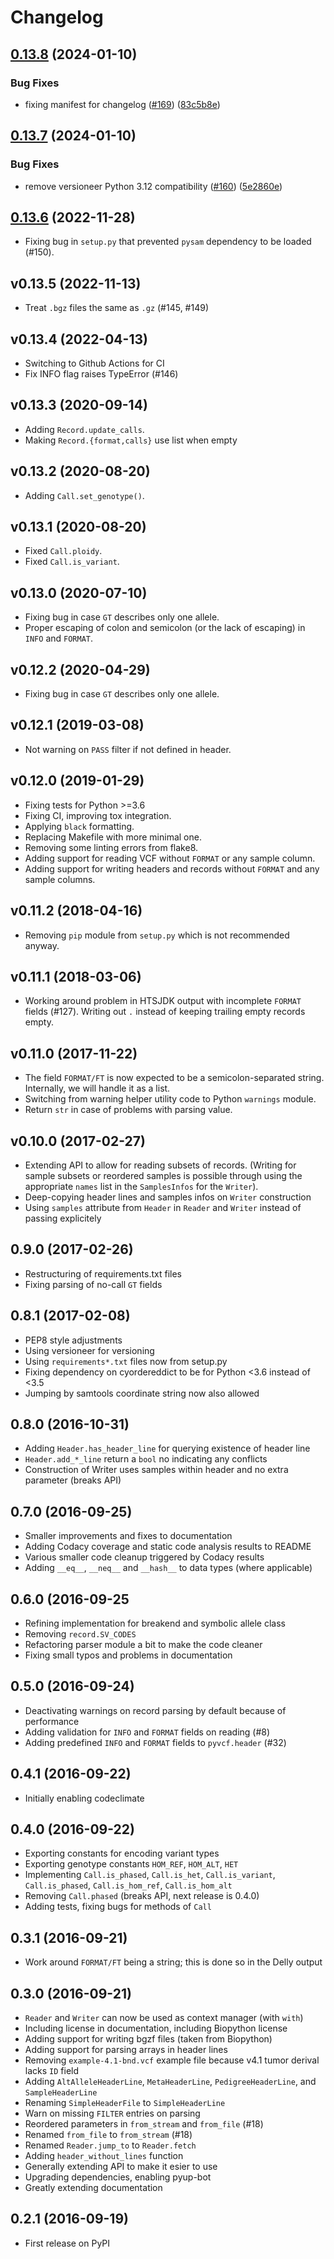 # Changelog

## [0.13.8](https://github.com/bihealth/vcfpy/compare/v0.13.7...v0.13.8) (2024-01-10)


### Bug Fixes

* fixing manifest for changelog ([#169](https://github.com/bihealth/vcfpy/issues/169)) ([83c5b8e](https://github.com/bihealth/vcfpy/commit/83c5b8e6cd1199245673cc0d8deb2d6f3646d183))

## [0.13.7](https://github.com/bihealth/vcfpy/compare/v0.13.6...v0.13.7) (2024-01-10)


### Bug Fixes

* remove versioneer Python 3.12 compatibility ([#160](https://github.com/bihealth/vcfpy/issues/160)) ([5e2860e](https://github.com/bihealth/vcfpy/commit/5e2860e22042aa794304c8805ca716a39c88f24e))


## [0.13.6](https://github.com/bihealth/vcfpy/compare/v0.13.5...v0.13.6) (2022-11-28)

- Fixing bug in `setup.py` that prevented `pysam` dependency to be loaded (#150).

## v0.13.5 (2022-11-13)

- Treat `.bgz` files the same as `.gz` (#145, \#149)

## v0.13.4 (2022-04-13)

- Switching to Github Actions for CI
- Fix INFO flag raises TypeError (#146)

## v0.13.3 (2020-09-14)

- Adding `Record.update_calls`.
- Making `Record.{format,calls}` use list when empty

## v0.13.2 (2020-08-20)

- Adding `Call.set_genotype()`.

## v0.13.1 (2020-08-20)

- Fixed `Call.ploidy`.
- Fixed `Call.is_variant`.

## v0.13.0 (2020-07-10)

- Fixing bug in case `GT` describes only one allele.
- Proper escaping of colon and semicolon (or the lack of escaping) in
  `INFO` and `FORMAT`.

## v0.12.2 (2020-04-29)

- Fixing bug in case `GT` describes only one allele.

## v0.12.1 (2019-03-08)

- Not warning on `PASS` filter if not defined in header.

## v0.12.0 (2019-01-29)

- Fixing tests for Python \>=3.6
- Fixing CI, improving tox integration.
- Applying `black` formatting.
- Replacing Makefile with more minimal one.
- Removing some linting errors from flake8.
- Adding support for reading VCF without `FORMAT` or any sample
  column.
- Adding support for writing headers and records without `FORMAT` and
  any sample columns.

## v0.11.2 (2018-04-16)

- Removing `pip` module from `setup.py` which is not recommended
  anyway.

## v0.11.1 (2018-03-06)

- Working around problem in HTSJDK output with incomplete `FORMAT`
  fields (#127). Writing out `.` instead of keeping trailing empty
  records empty.

## v0.11.0 (2017-11-22)

- The field `FORMAT/FT` is now expected to be a semicolon-separated
  string. Internally, we will handle it as a list.
- Switching from warning helper utility code to Python `warnings`
  module.
- Return `str` in case of problems with parsing value.

## v0.10.0 (2017-02-27)

- Extending API to allow for reading subsets of records. (Writing for
  sample subsets or reordered samples is possible through using the
  appropriate `names` list in the `SamplesInfos` for the `Writer`).
- Deep-copying header lines and samples infos on `Writer` construction
- Using `samples` attribute from `Header` in `Reader` and `Writer`
  instead of passing explicitely

## 0.9.0 (2017-02-26)

- Restructuring of requirements.txt files
- Fixing parsing of no-call `GT` fields

## 0.8.1 (2017-02-08)

- PEP8 style adjustments
- Using versioneer for versioning
- Using `requirements*.txt` files now from setup.py
- Fixing dependency on cyordereddict to be for Python \<3.6 instead of
  \<3.5
- Jumping by samtools coordinate string now also allowed

## 0.8.0 (2016-10-31)

- Adding `Header.has_header_line` for querying existence of header
  line
- `Header.add_*_line` return a `bool` no indicating any conflicts
- Construction of Writer uses samples within header and no extra
  parameter (breaks API)

## 0.7.0 (2016-09-25)

- Smaller improvements and fixes to documentation
- Adding Codacy coverage and static code analysis results to README
- Various smaller code cleanup triggered by Codacy results
- Adding `__eq__`, `__neq__` and `__hash__` to data types (where
  applicable)

## 0.6.0 (2016-09-25

- Refining implementation for breakend and symbolic allele class
- Removing `record.SV_CODES`
- Refactoring parser module a bit to make the code cleaner
- Fixing small typos and problems in documentation

## 0.5.0 (2016-09-24)

- Deactivating warnings on record parsing by default because of
  performance
- Adding validation for `INFO` and `FORMAT` fields on reading (#8)
- Adding predefined `INFO` and `FORMAT` fields to `pyvcf.header` (#32)

## 0.4.1 (2016-09-22)

- Initially enabling codeclimate

## 0.4.0 (2016-09-22)

- Exporting constants for encoding variant types
- Exporting genotype constants `HOM_REF`, `HOM_ALT`, `HET`
- Implementing `Call.is_phased`, `Call.is_het`, `Call.is_variant`,
  `Call.is_phased`, `Call.is_hom_ref`, `Call.is_hom_alt`
- Removing `Call.phased` (breaks API, next release is 0.4.0)
- Adding tests, fixing bugs for methods of `Call`

## 0.3.1 (2016-09-21)

- Work around `FORMAT/FT` being a string; this is done so in the Delly
  output

## 0.3.0 (2016-09-21)

- `Reader` and `Writer` can now be used as context manager (with
  `with`)
- Including license in documentation, including Biopython license
- Adding support for writing bgzf files (taken from Biopython)
- Adding support for parsing arrays in header lines
- Removing `example-4.1-bnd.vcf` example file because v4.1 tumor
  derival lacks `ID` field
- Adding `AltAlleleHeaderLine`, `MetaHeaderLine`,
  `PedigreeHeaderLine`, and `SampleHeaderLine`
- Renaming `SimpleHeaderFile` to `SimpleHeaderLine`
- Warn on missing `FILTER` entries on parsing
- Reordered parameters in `from_stream` and `from_file` (#18)
- Renamed `from_file` to `from_stream` (#18)
- Renamed `Reader.jump_to` to `Reader.fetch`
- Adding `header_without_lines` function
- Generally extending API to make it esier to use
- Upgrading dependencies, enabling pyup-bot
- Greatly extending documentation

## 0.2.1 (2016-09-19)

- First release on PyPI
